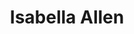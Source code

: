 ---
layout: employee
skillsid: 2
title: 'Isabella Allen'
permalink: /employees/:title 
location: 'Houston'
position: 'Insurance Appraiser'
availability: 63
internal: true
categories: 
- employees
phoneNumber: 555-555-5555
email: email@gmail.com
manage: false
---
